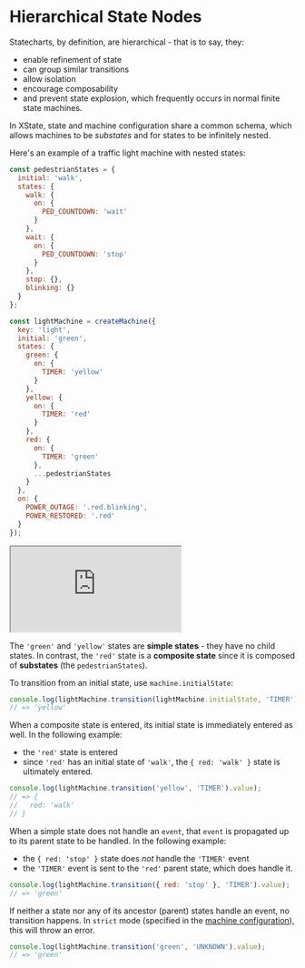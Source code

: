 # Hierarchical State Nodes

Statecharts, by definition, are hierarchical - that is to say, they:

- enable refinement of state
- can group similar transitions
- allow isolation
- encourage composability
- and prevent state explosion, which frequently occurs in normal finite state machines.

In XState, state and machine configuration share a common schema, which allows machines to be _substates_ and for states to be infinitely nested.

Here's an example of a traffic light machine with nested states:

```js
const pedestrianStates = {
  initial: 'walk',
  states: {
    walk: {
      on: {
        PED_COUNTDOWN: 'wait'
      }
    },
    wait: {
      on: {
        PED_COUNTDOWN: 'stop'
      }
    },
    stop: {},
    blinking: {}
  }
};

const lightMachine = createMachine({
  key: 'light',
  initial: 'green',
  states: {
    green: {
      on: {
        TIMER: 'yellow'
      }
    },
    yellow: {
      on: {
        TIMER: 'red'
      }
    },
    red: {
      on: {
        TIMER: 'green'
      },
      ...pedestrianStates
    }
  },
  on: {
    POWER_OUTAGE: '.red.blinking',
    POWER_RESTORED: '.red'
  }
});
```

<iframe src="https://xstate.js.org/viz/?gist=e8af8924afe9352bf7d1e06f06407061&embed=1"></iframe>

The `'green'` and `'yellow'` states are **simple states** - they have no child states. In contrast, the `'red'` state is a **composite state** since it is composed of **substates** (the `pedestrianStates`).

To transition from an initial state, use `machine.initialState`:

```js
console.log(lightMachine.transition(lightMachine.initialState, 'TIMER').value);
// => 'yellow'
```

When a composite state is entered, its initial state is immediately entered as well. In the following example:

- the `'red'` state is entered
- since `'red'` has an initial state of `'walk'`, the `{ red: 'walk' }` state is ultimately entered.

```js
console.log(lightMachine.transition('yellow', 'TIMER').value);
// => {
//   red: 'walk'
// }
```

When a simple state does not handle an `event`, that `event` is propagated up to its parent state to be handled. In the following example:

- the `{ red: 'stop' }` state does _not_ handle the `'TIMER'` event
- the `'TIMER'` event is sent to the `'red'` parent state, which does handle it.

```js
console.log(lightMachine.transition({ red: 'stop' }, 'TIMER').value);
// => 'green'
```

If neither a state nor any of its ancestor (parent) states handle an event, no transition happens. In `strict` mode (specified in the [machine configuration](./machines.md#configuration)), this will throw an error.

```js
console.log(lightMachine.transition('green', 'UNKNOWN').value);
// => 'green'
```
